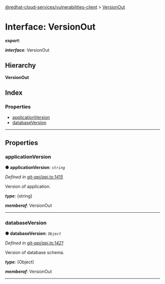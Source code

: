 [@redhat-cloud-services/vulnerabilities-client](../README.md) > [VersionOut](../interfaces/versionout.md)

# Interface: VersionOut

*__export__*: 

*__interface__*: VersionOut

## Hierarchy

**VersionOut**

## Index

### Properties

* [applicationVersion](versionout.md#applicationversion)
* [databaseVersion](versionout.md#databaseversion)

---

## Properties

<a id="applicationversion"></a>

###  applicationVersion

**● applicationVersion**: *`string`*

*Defined in [git-api/api.ts:1415](https://github.com/RedHatInsights/javascript-clients/blob/master/packages/vulnerabilities/git-api/api.ts#L1415)*

Version of application.

*__type__*: {string}

*__memberof__*: VersionOut

___
<a id="databaseversion"></a>

###  databaseVersion

**● databaseVersion**: *`Object`*

*Defined in [git-api/api.ts:1421](https://github.com/RedHatInsights/javascript-clients/blob/master/packages/vulnerabilities/git-api/api.ts#L1421)*

Version of database schema.

*__type__*: {Object}

*__memberof__*: VersionOut

___

